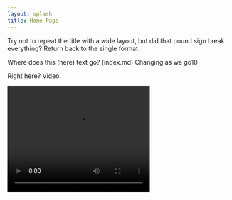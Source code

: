 ```yaml
---
layout: splash
title: Home Page
---
```


Try not to repeat the title with a wide layout, but did that pound sign break everything? Return back to the single format

Where does this (here) text go? (index.md) Changing as we go10


Right here? Video.

<video width="320" height="240" controls>
  <source type="video/mp4" src="/assets/gray_scott_test.mp4">
</video>